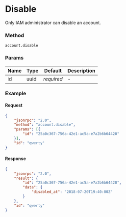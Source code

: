 # Disable

Only IAM administrator can disable an account.

### Method

```
account.disable
```

### Params

Name  | Type   | Default    | Description
----- | ------ | ---------- | ------------------
id    | uuid   | _required_ | -

### Example

#### Request

```json
{
    "jsonrpc": "2.0",
    "method": "account.disable",
    "params": [{
        "id": "25a0c367-756a-42e1-ac5a-e7a2b6b64420"
    }],
    "id": "qwerty"
}
```

#### Response

```json
{
    "jsonrpc": "2.0",
    "result": {
        "id": "25a0c367-756a-42e1-ac5a-e7a2b6b64420",
        "data": {
            "disabled_at": "2018-07-20T19:40:00Z"
        }
    },
    "id": "qwerty"
}
```
